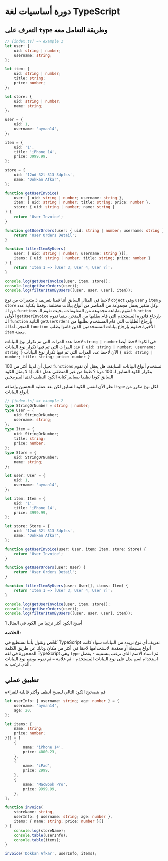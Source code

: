 # دورة أساسيات لغة TypeScript

## التعرف على `type` وطريقة التعامل معه

```ts
// [index.ts] => example 1
let user: {
	uid: string | number;
	username: string;
};

let item: {
	uid: string | number;
	title: string;
	price: number;
};

let store: {
	uid: string | number;
	name: string;
};

user = {
	uid: 1,
	username: 'ayman14',
};

item = {
	uid: '1',
	title: 'iPhone 14',
	price: 3999.99,
};

store = {
	uid: '12ud-32l-313-3dpfss',
	name: 'Dokkan Afkar',
};

function getUserInvoice(
	user: { uid: string | number; username: string },
	item: { uid: string | number; title: string; price: number },
	store: { uid: string | number; name: string }
) {
	return 'User Invoice';
}

function getUserOrders(user: { uid: string | number; username: string }) {
	return 'User Orders Detail';
}

function filterItemByUsers(
	user: { uid: string | number; username: string }[],
	items: { uid: string | number; title: string; price: number }
) {
	return 'Item 1 => [User 3, User 4, User 7]';
}

console.log(getUserInvoice(user, item, store));
console.log(getUserOrders(user));
console.log(filterItemByUsers([user, user, user], item));
```

لاحظ في المثال السابق أننا قمنا بتعريف `3` متغيرات من نوع `object` وهي `user` و `item` و `store` وكل متغير يحمل مجموعة من العناصر من أنواع بيانات مختلفة، وقمنا بكتابة عدد من الـ `functions` لتقوم بطباعة مجموعة من المعلومات، بحيث تقوم الـ `function` الأولى `getUserInvoice` بإرجاع فاتورة المستخدم التي قام بطلبها من المتجر، بينما تقوم الـ `function` الثانية `getUserOrders` بإرجاع الطلبات التي قام المستخدم بطلبها من المتجر، أما الـ `function` الأخيرة فتقوم بإرجاع بيانات المستخدمين الذين قاموا بطلب `item` معينة.

لاحظ عدد المرات التي تم تكرار نوع البيانات `string | number` في الكود!
لاحظ أيضا عدد المرات التي تم فيها تكرار نوع البيانات `{ uid: string | number; username: string }`
الآن لاحظ عدد المرات التي تم فيها تكرار نوع البيانات `{ uid: string | number; title: string; price: number }`

تخيل أن لدينا أكثر من 100 `functions` تستخدم أنواع البيانات السابقة، هل يعقل أن نقوم بتكرار الكود السابق لـ 100 مرة ؟
طبعا من غير المنطقي عمل ذلك، إذ لا يمثل الكود السابق كودا نظيفا بمعايير كتابة الكود النظيف لدى المبرمجين

انظر الآن لنفس الكود السابق لكن بعد عملية التحسين وإضافة `type` لكل نوع مكرر من أنواع البيانات.

```ts
// [index.ts] => example 2
type StringOrNumber = string | number;
type User = {
	uid: StringOrNumber;
	username: string;
};
type Item = {
	uid: StringOrNumber;
	title: string;
	price: number;
};
type Store = {
	uid: StringOrNumber;
	name: string;
};

let user: User = {
	uid: 1,
	username: 'ayman14',
};

let item: Item = {
	uid: '1',
	title: 'iPhone 14',
	price: 3999.99,
};

let store: Store = {
	uid: '12ud-32l-313-3dpfss',
	name: 'Dokkan Afkar',
};

function getUserInvoice(user: User, item: Item, store: Store) {
	return 'User Invoice';
}

function getUserOrders(user: User) {
	return 'User Orders Detail';
}

function filterItemByUsers(user: User[], items: Item) {
	return 'Item 1 => [User 3, User 4, User 7]';
}

console.log(getUserInvoice(user, item, store));
console.log(getUserOrders(user));
console.log(filterItemByUsers([user, user, user], item));
```

أصبح الكود أكثر ترتيبا من الكود في المثال 1

**الخلاصة :**

نُلخّص ونقول بأننا نستطيع في TypeScript تعريف أي نوع نريده من البيانات سواء كانت أنواع بسيطة أو معقدة، لاستخدامها لاحقا في أكثر من مكان وذلك عن طريق الكلمة المحجوزة في لغة TypeScript وهي `type` ثم اسناد الاسم الذي نرغب بتسميته - يفضل استخدام اسم يدل على نوع البيانات المستخدم - ثم علامة `=` ثم نقوم بوضع نوع البيانات الذي نرغب به.

## تطبيق عملي

قم بتصحيح الكود التالي ليصبح أنظف وأكثر قابلية للقراءة

```ts
let userInfo: { username: string; age: number } = {
	username: 'ayman14',
	age: 20,
};

let items: {
	name: string;
	price: number;
}[] = [
	{
		name: 'iPhone 14',
		price: 4000.23,
	},
	{
		name: 'iPad',
		price: 2999,
	},
	{
		name: 'MacBook Pro',
		price: 9999.99,
	},
];

function invoice(
	storeName: string,
	userInfo: { username: string; age: number },
	items: { name: string; price: number }[]
) {
	console.log(storeName);
	console.table(userInfo);
	console.table(items);
}

invoice('Dokkan Afkar', userInfo, items);
```
